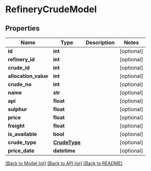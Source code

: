 # RefineryCrudeModel

## Properties
Name | Type | Description | Notes
------------ | ------------- | ------------- | -------------
**id** | **int** |  | [optional] 
**refinery_id** | **int** |  | [optional] 
**crude_id** | **int** |  | [optional] 
**allocation_value** | **int** |  | [optional] 
**crude_no** | **int** |  | [optional] 
**name** | **str** |  | [optional] 
**api** | **float** |  | [optional] 
**sulphur** | **float** |  | [optional] 
**price** | **float** |  | [optional] 
**freight** | **float** |  | [optional] 
**is_available** | **bool** |  | [optional] 
**crude_type** | [**CrudeType**](CrudeType.md) |  | [optional] 
**price_date** | **datetime** |  | [optional] 

[[Back to Model list]](../README.md#documentation-for-models) [[Back to API list]](../README.md#documentation-for-api-endpoints) [[Back to README]](../README.md)

